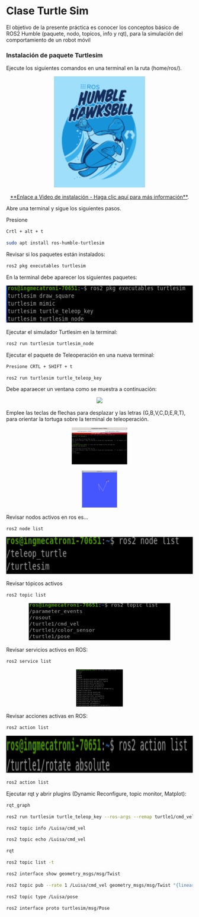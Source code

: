 # Clase Turtle Sim


El objetivo de la presente práctica es conocer los conceptos básico de ROS2 Humble (paquete, nodo, topicos, info y rqt), para la simulación del comportamiento de un robot móvil

### Instalación de paquete Turtlesim
Ejecute los siguientes comandos en una terminal en la ruta (home/ros/).


<p align="center">
  <a href="https://youtu.be/sk0WTxr-yic?si=M51wHld4yW2u4Ymt">
    <img src="./Logos/imagen1.png" height="300">
  </a>
</p>

<p align="center">
<a href="https://youtu.be/sk0WTxr-yic?si=M51wHld4yW2u4Ymt" target="_blank">**Enlace a Video de instalación - Haga clic aquí para más información**</a>.
</p>

Abre una terminal y sigue los siguientes pasos.

Presione 
```bash
Crtl + alt + t

```
```bash
sudo apt install ros-humble-turtlesim
```
Revisar si los paquetes están instalados:
```bash
ros2 pkg executables turtlesim
```
En la terminal debe aparecer los siguientes paquetes:

<p align="center">
<img src="./Logos/Turtle%20pkgs.png" height="100">
</p>

  
Ejecutar el simulador Turtlesim en la terminal:
```bash
ros2 run turtlesim turtlesim_node
```
Ejecutar el paquete de Teleoperación en una nueva terminal:
```bash
Presione CRTL + SHIFT + t
```

```bash
ros2 run turtlesim turtle_teleop_key
```
Debe aparaecer un ventana como se muestra a continuación:
<p align="center">
<img src="./Logos/Tortuga.png height="100">
</p>

Emplee las teclas de flechas para desplazar  y las letras (G,B,V,C,D,E,R,T), para orientar la tortuga sobre la terminal de teleoperación.
<p align="center">
<img src="./Logos/Teleop.png" height="100">
</p>

<p align="center">
<img src="./Logos/TortugaTeleop.png" height="100">
</p>

Revisar nodos activos en ros es...
```bash
ros2 node list
```
<p align="center">
<img src="./Logos/nodelist.png" height="100">
</p>

Revisar tópicos activos
```bash
ros2 topic list
```
<p align="center">
<img src="./Logos/topiclist.png" height="100">
</p>

Revisar servicios activos en ROS:
```bash
ros2 service list
```
<p align="center">
<img src="./Logos/servicelist.png" height="100">
</p>

Revisar acciones activas en ROS:
```bash
ros2 action list
```
<p align="center">
<img src="./Logos/action.png" height="100">
</p>

```bash
ros2 action list
```
Ejecutar rqt y abrir plugins (Dynamic Reconfigure, topic monitor, Matplot):

```bash
rqt_graph
```
```bash
ros2 run turtlesim turtle_teleop_key --ros-args --remap turtle1/cmd_vel:=Luisa/cmd_vel
```
```bash
ros2 topic info /Luisa/cmd_vel
```
```bash
ros2 topic echo /Luisa/cmd_vel
```
```bash
rqt 
```
```bash
ros2 topic list -t
```
```bash
ros2 interface show geometry_msgs/msg/Twist
```
```bash
ros2 topic pub --rate 1 /Luisa/cmd_vel geometry_msgs/msg/Twist "{linear: {x: 2.0, y: 0.0, z: 0.0}, angular: {x: 0.0,  y: 0.0, z: 1.8}}"
```
```bash
ros2 topic type /Luisa/pose
```
```bash
ros2 interface proto turtlesim/msg/Pose
```
